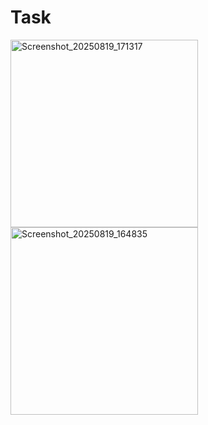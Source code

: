 # Task

<img src="https://github.com/user-attachments/assets/547fe30c-4e6f-41ff-bd96-12836bf892ac" alt="Screenshot_20250819_171317" width="300" />

<img src="https://github.com/user-attachments/assets/751ee8ca-e188-4446-be44-bac2a33a0388" alt="Screenshot_20250819_164835" width="300" />
